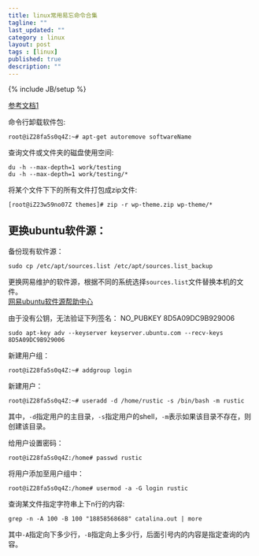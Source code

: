 ```yaml
---
title: linux常用易忘命令合集
tagline: ""
last_updated: ""
category : linux
layout: post
tags : [linux]
published: true
description: ""
---
```

{% include JB/setup %}

[参考文档1](https://segmentfault.com/a/1190000002975306)  

命令行卸载软件包:  

```shell
root@iZ28fa5s0q4Z:~# apt-get autoremove softwareName
```  

查询文件或文件夹的磁盘使用空间:  

```shell
du -h --max-depth=1 work/testing
du -h --max-depth=1 work/testing/*
```  

将某个文件下下的所有文件打包成zip文件:  

```shell
[root@iZ23w59no07Z themes]# zip -r wp-theme.zip wp-theme/*
```  

## 更换ubuntu软件源：  

备份现有软件源：  

```shell
sudo cp /etc/apt/sources.list /etc/apt/sources.list_backup
```  

更换网易维护的软件源，根据不同的系统选择`sources.list`文件替换本机的文件。  
[网易ubuntu软件源帮助中心](http://mirrors.163.com/.help/ubuntu.html)  

由于没有公钥，无法验证下列签名： NO_PUBKEY 8D5A09DC9B929006  

```shell
sudo apt-key adv --keyserver keyserver.ubuntu.com --recv-keys 8D5A09DC9B929006
```  

新建用户组：  

```shell
root@iZ28fa5s0q4Z:~# addgroup login
```  

新建用户：  

```shell
root@iZ28fa5s0q4Z:~# useradd -d /home/rustic -s /bin/bash -m rustic
```  

其中，`-d`指定用户的主目录，`-s`指定用户的shell，`-m`表示如果该目录不存在，则创建该目录。  

给用户设置密码：  

```shell
root@iZ28fa5s0q4Z:/home# passwd rustic
```  

将用户添加至用户组中：  

```shell
root@iZ28fa5s0q4Z:/home# usermod -a -G login rustic
```  

查询某文件指定字符串上下n行的内容:  

```shell
grep -n -A 100 -B 100 "18858568688" catalina.out | more
```  

其中`-A`指定向下多少行，`-B`指定向上多少行，后面引号内的内容是指定查询的内容。  
